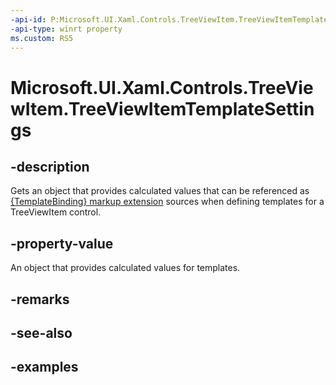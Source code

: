 ```yaml
---
-api-id: P:Microsoft.UI.Xaml.Controls.TreeViewItem.TreeViewItemTemplateSettings
-api-type: winrt property
ms.custom: RS5
---
```

<!-- Property syntax.
public TreeViewItemTemplateSettings TreeViewItemTemplateSettings { get; }
-->

# Microsoft.UI.Xaml.Controls.TreeViewItem.TreeViewItemTemplateSettings


## -description

Gets an object that provides calculated values that can be referenced as [{TemplateBinding} markup extension](https://msdn.microsoft.com/library/fde71086-9d42-4287-89ed-8fbfcdf169dc) sources when defining templates for a TreeViewItem control.


## -property-value

An object that provides calculated values for templates.


## -remarks


## -see-also


## -examples


